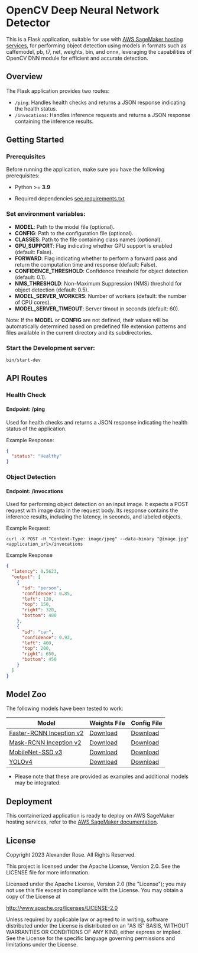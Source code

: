 # OpenCV Deep Neural Network Detector

This is a Flask application, suitable for use with [AWS SageMaker hosting services](https://docs.aws.amazon.com/sagemaker/latest/dg/your-algorithms-inference-code.html), for performing object detection using models in formats such as caffemodel, pb, t7, net, weights, bin, and onnx, leveraging the capabilities of OpenCV DNN module for efficient and accurate detection.

## Overview

The Flask application provides two routes:

- `/ping`: Handles health checks and returns a JSON response indicating the health status.
- `/invocations`: Handles inference requests and returns a JSON response containing the inference results.

## Getting Started

### Prerequisites
Before running the application, make sure you have the following prerequisites:

- Python >= **3.9**

- Required dependencies [see requirements.txt](requirements.txt)

### Set environment variables:

  - **MODEL**: Path to the model file (optional).
  - **CONFIG**: Path to the configuration file (optional).
  - **CLASSES**: Path to the file containing class names (optional).
  - **GPU_SUPPORT**: Flag indicating whether GPU support is enabled (default: False).
  - **FORWARD**: Flag indicating whether to perform a forward pass and return the computation time and response (default: False).
  - **CONFIDENCE_THRESHOLD**: Confidence threshold for object detection (default: 0.1).
  - **NMS_THRESHOLD**: Non-Maximum Suppression (NMS) threshold for object detection (default: 0.5).
  - **MODEL_SERVER_WORKERS**: Number of workers (default: the number of CPU cores).
  - **MODEL_SERVER_TIMEOUT**: Server timout in seconds (default: 60).

Note: If the **MODEL** or **CONFIG** are not defined, their values will be automatically determined based on predefined file extension patterns and files available in the current directory and its subdirectories.

### Start the Development server:

```shell
bin/start-dev
```

## API Routes

### Health Check

#### Endpoint: /ping

Used for health checks and returns a JSON response indicating the health status of the application.

Example Response:

```json
{
  "status": "Healthy"
}
```

### Object Detection

#### Endpoint: /invocations

Used for performing object detection on an input image. It expects a POST request with image data in the request body. Its response contains the inference results, including the latency, in seconds, and labeled objects.

Example Request:

```shell
curl -X POST -H "Content-Type: image/jpeg" --data-binary "@image.jpg" <application_url>/invocations
```

Example Response
```json
{
  "latency": 0.5623,
  "output": [
    {
      "id": "person",
      "confidence": 0.85,
      "left": 120,
      "top": 150,
      "right": 320,
      "bottom": 480
    },
    {
      "id": "car",
      "confidence": 0.92,
      "left": 400,
      "top": 200,
      "right": 650,
      "bottom": 450
    }
  ]
}
```

## Model Zoo

The following models have been tested to work:

| Model                                                        | Weights File                                                                                                                                       | Config File                                                                                                                                                          |
|--------------------------------------------------------------|----------------------------------------------------------------------------------------------------------------------------------------------------|----------------------------------------------------------------------------------------------------------------------------------------------------------------------|
| [Faster-RCNN Inception v2](docs/Faster-RCNN-Inception-v2.md) | [Download](http://download.tensorflow.org/models/object_detection/faster_rcnn_inception_v2_coco_2018_01_28.tar.gz)                                 | [Download](https://github.com/opencv/opencv_extra/raw/4.x/testdata/dnn/faster_rcnn_inception_v2_coco_2018_01_28.pbtxt)                                               |
| [Mask-RCNN Inception v2](docs/Mask-RCNN-Inception-v2.md)     | [Download](http://download.tensorflow.org/models/object_detection/mask_rcnn_inception_v2_coco_2018_01_28.tar.gz)                                   | [Download](https://github.com/opencv/opencv_extra/raw/4.x/testdata/dnn/mask_rcnn_inception_v2_coco_2018_01_28.pbtxt)                                                 |
| [MobileNet-SSD v3](docs/MobileNet-SSD-v3.md)                 | [Download](http://download.tensorflow.org/models/object_detection/ssd_mobilenet_v3_large_coco_2020_01_14.tar.gz)                                   | [Download](https://gist.github.com/dkurt/54a8e8b51beb3bd3f770b79e56927bd7/raw/2a20064a9d33b893dd95d2567da126d0ecd03e85/ssd_mobilenet_v3_large_coco_2020_01_14.pbtxt) |
| [YOLOv4](docs/yolov4.md)                                     | [Download](https://github.com/AlexeyAB/darknet/releases/download/yolov4/yolov4.weights)                                                            | [Download](https://github.com/AlexeyAB/darknet/raw/master/cfg/yolov4.cfg)                                                                                            |

* Please note that these are provided as examples and additional models may be integrated.

## Deployment

This containerized application is ready to deploy on AWS SageMaker hosting services, refer to the [AWS SageMaker documentation](https://docs.aws.amazon.com/sagemaker/latest/dg/your-algorithms-inference-code.html).

## License

Copyright 2023 Alexander Rose. All Rights Reserved.

This project is licensed under the Apache License, Version 2.0. See the LICENSE file for more information.

Licensed under the Apache License, Version 2.0 (the "License");
you may not use this file except in compliance with the License.
You may obtain a copy of the License at

http://www.apache.org/licenses/LICENSE-2.0

Unless required by applicable law or agreed to in writing, software
distributed under the License is distributed on an "AS IS" BASIS,
WITHOUT WARRANTIES OR CONDITIONS OF ANY KIND, either express or implied.
See the License for the specific language governing permissions and
limitations under the License.
